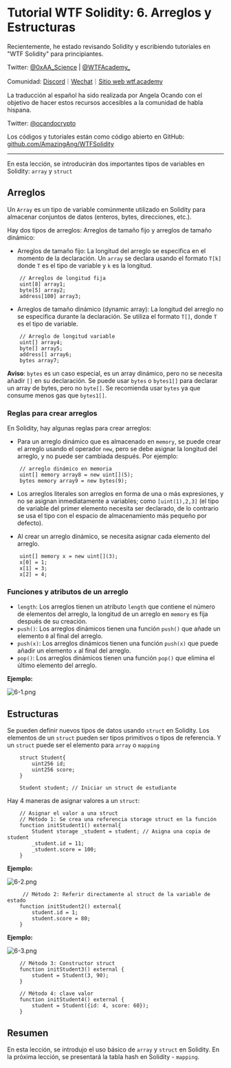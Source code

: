 # Tutorial WTF Solidity: 6. Arreglos y Estructuras

Recientemente, he estado revisando Solidity y escribiendo tutoriales en "WTF Solidity" para principiantes.

Twitter: [@0xAA_Science](https://twitter.com/0xAA_Science) | [@WTFAcademy_](https://twitter.com/WTFAcademy_)

Comunidad: [Discord](https://discord.gg/5akcruXrsk)｜[Wechat](https://docs.google.com/forms/d/e/1FAIpQLSe4KGT8Sh6sJ7hedQRuIYirOoZK_85miz3dw7vA1-YjodgJ-A/viewform?usp=sf_link)｜[Sitio web wtf.academy](https://wtf.academy)

La traducción al español ha sido realizada por Angela Ocando con el objetivo de hacer estos recursos accesibles a la comunidad de habla hispana.

Twitter: [@ocandocrypto](https://twitter.com/ocandocrypto)

Los códigos y tutoriales están como código abierto en GitHub: [github.com/AmazingAng/WTFSolidity](https://github.com/AmazingAng/WTFSolidity)


-----

En esta lección, se introducirán dos importantes tipos de variables en Solidity: `array` y `struct`

## Arreglos

Un `Array` es un tipo de variable comúnmente utilizado en Solidity para almacenar conjuntos de datos (enteros, bytes, direcciones, etc.).

Hay dos tipos de arreglos: Arreglos de tamaño fijo y arreglos de tamaño dinámico:

- Arreglos de tamaño fijo: La longitud del arreglo se especifica en el momento de la declaración. Un `array` se declara usando el formato `T[k]` donde `T` es el tipo de variable y `k` es la longitud.

```solidity
    // Arreglos de longitud fija
    uint[8] array1;
    byte[5] array2;
    address[100] array3;
```

- Arreglos de tamaño dinámico (dynamic array): La longitud del arreglo no se especifica durante la declaración. Se utiliza el formato `T[]`, donde `T` es el tipo de variable.

```solidity
    // Arreglo de longitud variable
    uint[] array4;
    byte[] array5;
    address[] array6;
    bytes array7;
```

**Aviso**: `bytes` es un caso especial, es un array dinámico, pero no se necesita añadir `[]` en su declaración. Se puede usar `bytes` o `bytes1[]` para declarar un array de bytes, pero no `byte[]`. Se recomienda usar `bytes` ya que consume menos gas que `bytes1[]`.

### Reglas para crear arreglos 

En Solidity, hay algunas reglas para crear arreglos:

- Para un arreglo dinámico que es almacenado en `memory`, se puede crear el arreglo usando el operador `new`, pero se debe asignar la longitud del arreglo, y no puede ser cambiada después. Por ejemplo:

```solidity
    // arreglo dinámico en memoria
    uint[] memory array8 = new uint[](5);
    bytes memory array9 = new bytes(9);
```

- Los arreglos literales son arreglos en forma de una o más expresiones, y no se asignan inmediatamente a variables; como `[uint(1),2,3]` (el tipo de variable del primer elemento necesita ser declarado, de lo contrario se usa el tipo con el espacio de almacenamiento más pequeño por defecto).

- Al crear un arreglo dinámico, se necesita asignar cada elemento del arreglo.

```solidity
    uint[] memory x = new uint[](3);
    x[0] = 1;
    x[1] = 3;
    x[2] = 4;
```

### Funciones y atributos de un arreglo

- `length`: Los arreglos tienen un atributo `length` que contiene el número de elementos del arreglo, la longitud de un arreglo en `memory` es fija después de su creación.
- `push()`: Los arreglos dinámicos tienen una función `push()` que añade un elemento `0` al final del arreglo.
- `push(x)`: Los arreglos dinámicos tienen una función `push(x)` que puede añadir un elemento `x` al final del arreglo.
- `pop()`: Los arreglos dinámicos tienen una función `pop()` que elimina el último elemento del arreglo.

**Ejemplo:**

![6-1.png](./img/6-1.png)

## Estructuras

Se pueden definir nuevos tipos de datos usando `struct` en Solidity. Los elementos de un `struct` pueden ser tipos primitivos o tipos de referencia. Y un `struct` puede ser el elemento para `array` o `mapping`

```solidity
    struct Student{
        uint256 id;
        uint256 score; 
    }

    Student student; // Iniciar un struct de estudiante
```

Hay 4 maneras de asignar valores a un `struct`:

```solidity
    // Asignar el valor a una struct
    // Método 1: Se crea una referencia storage struct en la función
    function initStudent1() external{
        Student storage _student = student; // Asigna una copia de student
        _student.id = 11;
        _student.score = 100;
    }
```

**Ejemplo:**

![6-2.png](./img/6-2.png)

```solidity
     // Método 2: Referir directamente al struct de la variable de estado
    function initStudent2() external{
        student.id = 1;
        student.score = 80;
    }
```

**Ejemplo:**

![6-3.png](./img/6-3.png)

```solidity
    // Método 3: Constructor struct
    function initStudent3() external {
        student = Student(3, 90);
    }
    
    // Método 4: clave valor
    function initStudent4() external {
        student = Student({id: 4, score: 60});
    }
```


## Resumen

En esta lección, se introdujo el uso básico de `array` y `struct` en Solidity. En la próxima lección, se presentará la tabla hash en Solidity - `mapping`.
